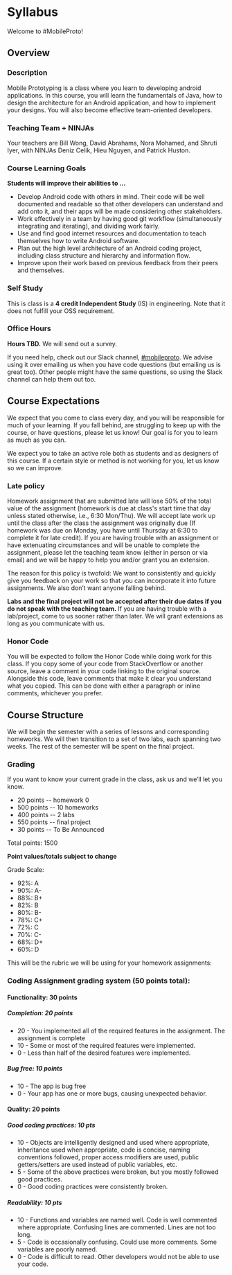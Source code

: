 # Syllabus
Welcome to #MobileProto!

## Overview

### Description

Mobile Prototyping is a class where you learn to developing android applications. In this course, you will learn the fundamentals of Java, how to design the architecture for an Android application, and how to implement your designs. You will also become effective team-oriented developers.

### Teaching Team + NINJAs

Your teachers are Bill Wong, David Abrahams, Nora Mohamed, and Shruti Iyer, with NINJAs Deniz Celik, Hieu Nguyen, and Patrick Huston.

### Course Learning Goals

**Students will improve their abilities to …**

* Develop Android code with others in mind. Their code will be well documented and readable so that other developers can understand and add onto it, and their apps will be made considering other stakeholders.
* Work effectively in a team by having good git workflow (simultaneously integrating and iterating), and dividing work fairly.
* Use and find good internet resources and documentation to teach themselves how to write Android software. 
* Plan out the high level architecture of an Android coding project, including class structure and hierarchy and information flow. 
* Improve upon their work based on previous feedback from their peers and themselves.

### Self Study

This is class is a **4 credit Independent Study** (IS) in engineering. Note that it does not fulfill your OSS requirement.

### Office Hours
**Hours TBD.** We will send out a survey.

If you need help, check out our Slack channel, [#mobileproto](https://olin.slack.com/messages/mobileproto/). We advise using it over emailing us when you have code questions (but emailing us is great too). Other people might have the same questions, so using the Slack channel can help them out too.

## Course Expectations
We expect that you come to class every day, and you will be responsible for much of your learning. If you fall behind, are struggling to keep up with the course, or have questions, please let us know! Our goal is for you to learn as much as you can.

We expect you to take an active role both as students and as designers of this course. If a certain style or method is not working for you, let us know so we can improve.
### Late policy
Homework assignment that are submitted late will lose 50% of the total value of the assignment (homework is due at class's start time that day unless stated otherwise, i.e., 6:30 Mon/Thu). We will accept late work up until the class after the class the assignment was originally due (If homework was due on Monday, you have until Thursday at 6:30 to complete it for late credit). If you are having trouble with an assignment or have extenuating circumstances and will be unable to complete the assignment, please let the teaching team know (either in person or via email) and we will be happy to help you and/or grant you an extension.

The reason for this policy is twofold: We want to consistently and quickly give you feedback on your work so that you can incorporate it into future assignments. We also don’t want anyone falling behind.

**Labs and the final project will not be accepted after their due dates if you do not speak with the teaching team.** If you are having trouble with a lab/project, come to us sooner rather than later. We will grant extensions as long as you communicate with us.

### Honor Code

You will be expected to follow the Honor Code while doing work for this class.  If you copy some of your code from StackOverflow or another source, leave a comment in your code linking to the original source. Alongside this code, leave comments that make it clear you understand what you copied. This can be done with either a paragraph or inline comments, whichever you prefer.

## Course Structure

We will begin the semester with a series of lessons and corresponding homeworks. We will then transition to a set of two labs, each spanning two weeks. The rest of the semester will be spent on the final project.

### Grading

If you want to know your current grade in the class, ask us and we’ll let you know.

* 20 points -- homework 0
* 500 points -- 10 homeworks
* 400 points -- 2 labs
* 550 points -- final project
* 30 points -- To Be Announced

Total points: 1500

**Point values/totals subject to change**

Grade Scale:

* 92%: A
* 90%: A-
* 88%: B+
* 82%: B
* 80%: B-
* 78%: C+
* 72%: C
* 70%: C-
* 68%: D+
* 60%: D

This will be the rubric we will be using for your homework assignments:

### Coding Assignment grading system (50 points total):

#### Functionality: 30 points

##### Completion: 20 points

* 20 - You implemented all of the required features in the assignment. The assignment is complete
* 10 - Some or most of the required features were implemented.
* 0 - Less than half of the desired features were implemented.

##### Bug free: 10 points

* 10 - The app is bug free
* 0 - Your app has one or more bugs, causing unexpected behavior.

#### Quality: 20 points

##### Good coding practices: 10 pts

* 10 - Objects are intelligently designed and used where appropriate, inheritance used when appropriate, code is concise, naming conventions followed, proper access modifiers are used, public getters/setters are used instead of public variables, etc.
* 5 - Some of the above practices were broken, but you mostly followed good practices.
* 0 - Good coding practices were consistently broken.

##### Readability: 10 pts
* 10 - Functions and variables are named well. Code is well commented where appropriate. Confusing lines are commented. Lines are not too long.
* 5 - Code is occasionally confusing. Could use more comments. Some variables are poorly named.
* 0 - Code is difficult to read. Other developers would not be able to use your code.
